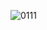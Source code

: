 ![0111](https://user-images.githubusercontent.com/75523516/104156723-0c351900-542d-11eb-9c8e-b1334ad773c0.gif)
